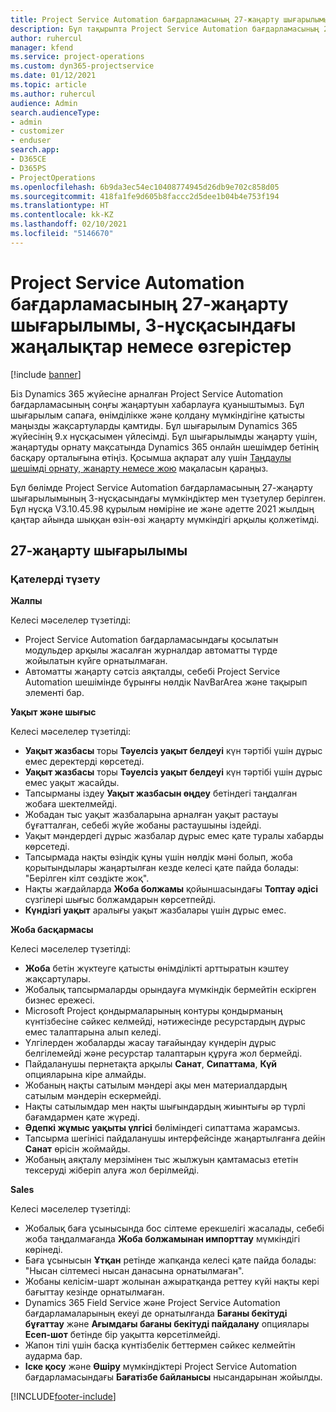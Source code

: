 ```yaml
---
title: Project Service Automation бағдарламасының 27-жаңарту шығарылымы, 3-нұсқасындағы жаңалықтар немесе өзгерістер
description: Бұл тақырыпта Project Service Automation бағдарламасының 27-жаңарту шығарылымының 3-нұсқасындағы қолжетімді мүмкіндіктер мен түзетулер берілген.
author: ruhercul
manager: kfend
ms.service: project-operations
ms.custom: dyn365-projectservice
ms.date: 01/12/2021
ms.topic: article
ms.author: ruhercul
audience: Admin
search.audienceType:
- admin
- customizer
- enduser
search.app:
- D365CE
- D365PS
- ProjectOperations
ms.openlocfilehash: 6b9da3ec54ec10408774945d26db9e702c858d05
ms.sourcegitcommit: 418fa1fe9d605b8faccc2d5dee1b04b4e753f194
ms.translationtype: HT
ms.contentlocale: kk-KZ
ms.lasthandoff: 02/10/2021
ms.locfileid: "5146670"
---
```

# <a name="whats-new-or-changed-in-project-service-automation-update-release-27-v3"></a>Project Service Automation бағдарламасының 27-жаңарту шығарылымы, 3-нұсқасындағы жаңалықтар немесе өзгерістер

[!include [banner](../includes/psa-now-project-operations.md)]

Біз Dynamics 365 жүйесіне арналған Project Service Automation бағдарламасының соңғы жаңартуын хабарлауға қуаныштымыз. Бұл шығарылым сапаға, өнімділікке және қолдану мүмкіндігіне қатысты маңызды жақсартуларды қамтиды. Бұл шығарылым Dynamics 365 жүйесінің 9.x нұсқасымен үйлесімді. Бұл шығарылымды жаңарту үшін, жаңартуды орнату мақсатында Dynamics 365 онлайн шешімдер бетінің басқару орталығына өтіңіз. Қосымша ақпарат алу үшін [Таңдаулы шешімді орнату, жаңарту немесе жою](https://docs.microsoft.com/power-platform/admin/install-remove-preferred-solution) мақаласын қараңыз.

Бұл бөлімде Project Service Automation бағдарламасының 27-жаңарту шығарылымының 3-нұсқасындағы мүмкіндіктер мен түзетулер берілген. Бұл нұсқа V3.10.45.98 құрылым нөміріне ие және әдетте 2021 жылдың қаңтар айында шыққан өзін-өзі жаңарту мүмкіндігі арқылы қолжетімді.

## <a name="update-release-27"></a>27-жаңарту шығарылымы

### <a name="bug-fixes"></a>Қателерді түзету

**Жалпы**

Келесі мәселелер түзетілді:

- Project Service Automation бағдарламасындағы қосылатын модульдер арқылы жасалған журналдар автоматты түрде жойылатын күйге орнатылмаған.
- Автоматты жаңарту сәтсіз аяқталды, себебі Project Service Automation шешімінде бұрынғы нөлдік NavBarArea және тақырып элементі бар.

**Уақыт және шығыс**

Келесі мәселелер түзетілді:

- **Уақыт жазбасы** торы **Тәуелсіз уақыт белдеуі** күн тәртібі үшін дұрыс емес деректерді көрсетеді.
- **Уақыт жазбасы** торы **Тәуелсіз уақыт белдеуі** күн тәртібі үшін дұрыс емес уақыт жасайды.
- Тапсырманы іздеу **Уақыт жазбасын өңдеу** бетіндегі таңдалған жобаға шектелмейді.
- Жобадан тыс уақыт жазбаларына арналған уақыт растауы бұғатталған, себебі жүйе жобаны растаушыны іздейді.
- Уақыт мәндердегі дұрыс жазбалар дұрыс емес қате туралы хабарды көрсетеді.
- Тапсырмада нақты өзіндік құны үшін нөлдік мәні болып, жоба қорытындылары жаңартылған кезде келесі қате пайда болады: "Берілген кілт сөздікте жоқ".
- Нақты жағдайларда **Жоба болжамы** қойыншасындағы **Топтау әдісі** сүзгілері шығыс болжамдарын көрсетпейді.
- **Күндізгі уақыт** аралығы уақыт жазбалары үшін дұрыс емес.

**Жоба басқармасы**

Келесі мәселелер түзетілді:

- **Жоба** бетін жүктеуге қатысты өнімділікті арттыратын кэштеу жақсартулары.
- Жобалық тапсырмаларды орындауға мүмкіндік бермейтін ескірген бизнес ережесі.
- Microsoft Project қондырмаларының контуры қондырманың күнтізбесіне сәйкес келмейді, нәтижесінде ресурстардың дұрыс емес талаптарына алып келеді.
- Үлгілерден жобаларды жасау тағайындау күндерін дұрыс белгілемейді және ресурстар талаптарын құруға жол бермейді.
- Пайдаланушы пернетақта арқылы **Санат**, **Сипаттама**, **Күй** опцияларына кіре алмайды.
- Жобаның нақты сатылым мәндері ақы мен материалдардың сатылым мәндерін ескермейді.
- Нақты сатылымдар мен нақты шығындардың жиынтығы әр түрлі бағамдармен қате жүреді.
- **Әдепкі жұмыс уақыты үлгісі** бөліміндегі сипаттама жарамсыз.
- Тапсырма шегінісі пайдаланушы интерфейсінде жаңартылғанға дейін **Санат** өрісін жоймайды.
- Жобаның аяқталу мерзімінен тыс жылжуын қамтамасыз ететін тексеруді жіберіп алуға жол берілмейді.

**Sales**

Келесі мәселелер түзетілді:

- Жобалық баға ұсынысында бос сілтеме ерекшелігі жасалады, себебі жоба таңдалмағанда **Жоба болжамынан импорттау** мүмкіндігі көрінеді.
- Баға ұсынысын **Ұтқан** ретінде жапқанда келесі қате пайда болады: "Нысан сілтемесі нысан данасына орнатылмаған".
- Жобаны келісім-шарт жолынан ажыратқанда реттеу күйі нақты кері бағыттау кезінде орнатылмаған.
- Dynamics 365 Field Service және Project Service Automation бағдарламаларының екеуі де орнатылғанда **Бағаны бекітуді бұғаттау** және **Ағымдағы бағаны бекітуді пайдалану** опциялары **Есеп-шот** бетінде бір уақытта көрсетілмейді.
- Жапон тілі үшін басқа күнтізбелік беттермен сәйкес келмейтін аударма бар.
- **Іске қосу** және **Өшіру** мүмкіндіктері Project Service Automation бағдарламасындағы **Бағатізбе байланысы** нысандарынан жойылды.


[!INCLUDE[footer-include](../includes/footer-banner.md)]